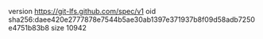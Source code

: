 version https://git-lfs.github.com/spec/v1
oid sha256:daee420e2777878e7544b5ae30ab1397e371937b8f09d58adb7250e4751b83b8
size 10942
